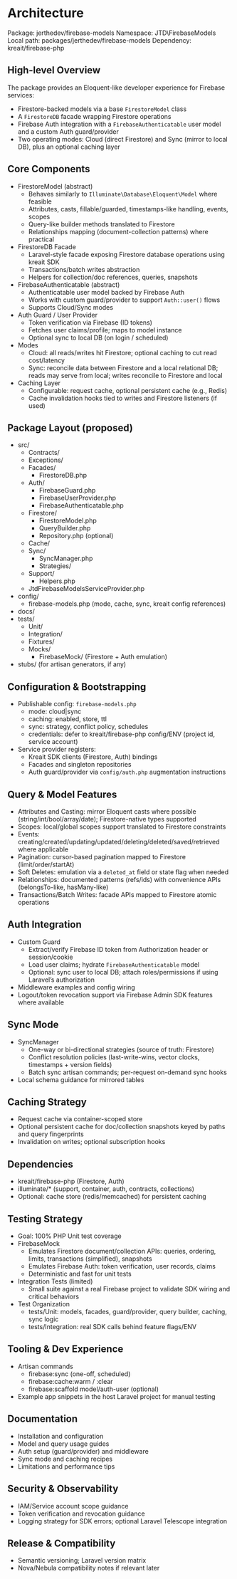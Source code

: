 # Architecture

Package: jerthedev/firebase-models
Namespace: JTD\\FirebaseModels
Local path: packages/jerthedev/firebase-models
Dependency: kreait/firebase-php

## High-level Overview
The package provides an Eloquent-like developer experience for Firebase services:
- Firestore-backed models via a base `FirestoreModel` class
- A `FirestoreDB` facade wrapping Firestore operations
- Firebase Auth integration with a `FirebaseAuthenticatable` user model and a custom Auth guard/provider
- Two operating modes: Cloud (direct Firestore) and Sync (mirror to local DB), plus an optional caching layer

## Core Components
- FirestoreModel (abstract)
  - Behaves similarly to `Illuminate\Database\Eloquent\Model` where feasible
  - Attributes, casts, fillable/guarded, timestamps-like handling, events, scopes
  - Query-like builder methods translated to Firestore
  - Relationships mapping (document-collection patterns) where practical
- FirestoreDB Facade
  - Laravel-style facade exposing Firestore database operations using kreait SDK
  - Transactions/batch writes abstraction
  - Helpers for collection/doc references, queries, snapshots
- FirebaseAuthenticatable (abstract)
  - Authenticatable user model backed by Firebase Auth
  - Works with custom guard/provider to support `Auth::user()` flows
  - Supports Cloud/Sync modes
- Auth Guard / User Provider
  - Token verification via Firebase (ID tokens)
  - Fetches user claims/profile; maps to model instance
  - Optional sync to local DB (on login / scheduled)
- Modes
  - Cloud: all reads/writes hit Firestore; optional caching to cut read cost/latency
  - Sync: reconcile data between Firestore and a local relational DB; reads may serve from local; writes reconcile to Firestore and local
- Caching Layer
  - Configurable: request cache, optional persistent cache (e.g., Redis)
  - Cache invalidation hooks tied to writes and Firestore listeners (if used)

## Package Layout (proposed)
- src/
  - Contracts/
  - Exceptions/
  - Facades/
    - FirestoreDB.php
  - Auth/
    - FirebaseGuard.php
    - FirebaseUserProvider.php
    - FirebaseAuthenticatable.php
  - Firestore/
    - FirestoreModel.php
    - QueryBuilder.php
    - Repository.php (optional)
  - Cache/
  - Sync/
    - SyncManager.php
    - Strategies/
  - Support/
    - Helpers.php
  - JtdFirebaseModelsServiceProvider.php
- config/
  - firebase-models.php (mode, cache, sync, kreait config references)
- docs/
- tests/
  - Unit/
  - Integration/
  - Fixtures/
  - Mocks/
    - FirebaseMock/ (Firestore + Auth emulation)
- stubs/ (for artisan generators, if any)

## Configuration & Bootstrapping
- Publishable config: `firebase-models.php`
  - mode: cloud|sync
  - caching: enabled, store, ttl
  - sync: strategy, conflict policy, schedules
  - credentials: defer to kreait/firebase-php config/ENV (project id, service account)
- Service provider registers:
  - Kreait SDK clients (Firestore, Auth) bindings
  - Facades and singleton repositories
  - Auth guard/provider via `config/auth.php` augmentation instructions

## Query & Model Features
- Attributes and Casting: mirror Eloquent casts where possible (string/int/bool/array/date); Firestore-native types supported
- Scopes: local/global scopes support translated to Firestore constraints
- Events: creating/created/updating/updated/deleting/deleted/saved/retrieved where applicable
- Pagination: cursor-based pagination mapped to Firestore (limit/order/startAt)
- Soft Deletes: emulation via a `deleted_at` field or state flag when needed
- Relationships: documented patterns (refs/ids) with convenience APIs (belongsTo-like, hasMany-like)
- Transactions/Batch Writes: facade APIs mapped to Firestore atomic operations

## Auth Integration
- Custom Guard
  - Extract/verify Firebase ID token from Authorization header or session/cookie
  - Load user claims; hydrate `FirebaseAuthenticatable` model
  - Optional: sync user to local DB; attach roles/permissions if using Laravel’s authorization
- Middleware examples and config wiring
- Logout/token revocation support via Firebase Admin SDK features where available

## Sync Mode
- SyncManager
  - One-way or bi-directional strategies (source of truth: Firestore)
  - Conflict resolution policies (last-write-wins, vector clocks, timestamps + version fields)
  - Batch sync artisan commands; per-request on-demand sync hooks
- Local schema guidance for mirrored tables

## Caching Strategy
- Request cache via container-scoped store
- Optional persistent cache for doc/collection snapshots keyed by paths and query fingerprints
- Invalidation on writes; optional subscription hooks

## Dependencies
- kreait/firebase-php (Firestore, Auth)
- illuminate/* (support, container, auth, contracts, collections)
- Optional: cache store (redis/memcached) for persistent caching

## Testing Strategy
- Goal: 100% PHP Unit test coverage
- FirebaseMock
  - Emulates Firestore document/collection APIs: queries, ordering, limits, transactions (simplified), snapshots
  - Emulates Firebase Auth: token verification, user records, claims
  - Deterministic and fast for unit tests
- Integration Tests (limited)
  - Small suite against a real Firebase project to validate SDK wiring and critical behaviors
- Test Organization
  - tests/Unit: models, facades, guard/provider, query builder, caching, sync logic
  - tests/Integration: real SDK calls behind feature flags/ENV

## Tooling & Dev Experience
- Artisan commands
  - firebase:sync (one-off, scheduled)
  - firebase:cache:warm / :clear
  - firebase:scaffold model/auth-user (optional)
- Example app snippets in the host Laravel project for manual testing

## Documentation
- Installation and configuration
- Model and query usage guides
- Auth setup (guard/provider) and middleware
- Sync mode and caching recipes
- Limitations and performance tips

## Security & Observability
- IAM/Service account scope guidance
- Token verification and revocation guidance
- Logging strategy for SDK errors; optional Laravel Telescope integration

## Release & Compatibility
- Semantic versioning; Laravel version matrix
- Nova/Nebula compatibility notes if relevant later

